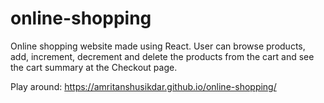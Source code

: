 # online-shopping
Online shopping website made using React. User can browse products, add, increment, decrement and delete the products from the cart and see the cart summary at the Checkout page.

Play around: https://amritanshusikdar.github.io/online-shopping/
